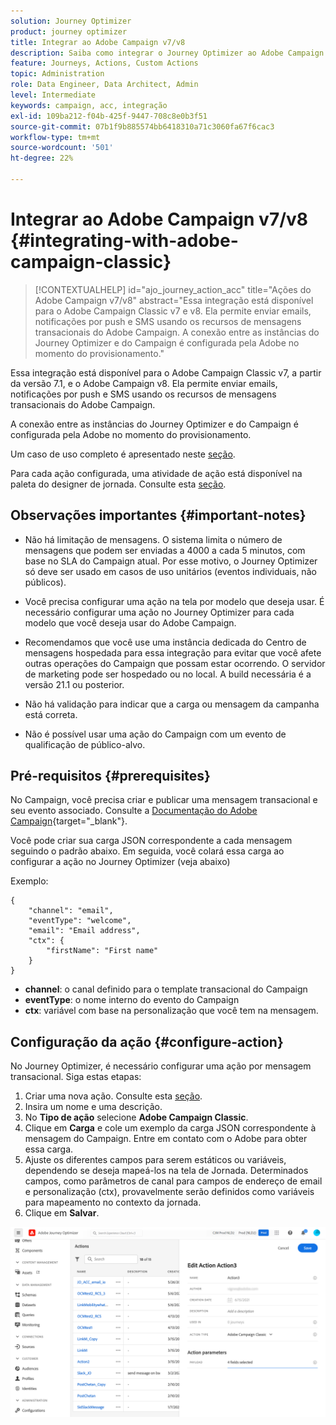 ```yaml
---
solution: Journey Optimizer
product: journey optimizer
title: Integrar ao Adobe Campaign v7/v8
description: Saiba como integrar o Journey Optimizer ao Adobe Campaign v7/v8
feature: Journeys, Actions, Custom Actions
topic: Administration
role: Data Engineer, Data Architect, Admin
level: Intermediate
keywords: campaign, acc, integração
exl-id: 109ba212-f04b-425f-9447-708c8e0b3f51
source-git-commit: 07b1f9b885574bb6418310a71c3060fa67f6cac3
workflow-type: tm+mt
source-wordcount: '501'
ht-degree: 22%

---
```


# Integrar ao Adobe Campaign v7/v8 {#integrating-with-adobe-campaign-classic}

>[!CONTEXTUALHELP]
>id="ajo_journey_action_acc"
>title="Ações do Adobe Campaign v7/v8"
>abstract="Essa integração está disponível para o Adobe Campaign Classic v7 e v8. Ela permite enviar emails, notificações por push e SMS usando os recursos de mensagens transacionais do Adobe Campaign. A conexão entre as instâncias do Journey Optimizer e do Campaign é configurada pela Adobe no momento do provisionamento."

Essa integração está disponível para o Adobe Campaign Classic v7, a partir da versão 7.1, e o Adobe Campaign v8. Ela permite enviar emails, notificações por push e SMS usando os recursos de mensagens transacionais do Adobe Campaign.

A conexão entre as instâncias do Journey Optimizer e do Campaign é configurada pela Adobe no momento do provisionamento.

Um caso de uso completo é apresentado neste [seção](../building-journeys/ajo-ac.md).

Para cada ação configurada, uma atividade de ação está disponível na paleta do designer de jornada. Consulte esta [seção](../building-journeys/using-adobe-campaign-classic.md).

## Observações importantes {#important-notes}

* Não há limitação de mensagens. O sistema limita o número de mensagens que podem ser enviadas a 4000 a cada 5 minutos, com base no SLA do Campaign atual. Por esse motivo, o Journey Optimizer só deve ser usado em casos de uso unitários (eventos individuais, não públicos).

* Você precisa configurar uma ação na tela por modelo que deseja usar. É necessário configurar uma ação no Journey Optimizer para cada modelo que você deseja usar do Adobe Campaign.

* Recomendamos que você use uma instância dedicada do Centro de mensagens hospedada para essa integração para evitar que você afete outras operações do Campaign que possam estar ocorrendo. O servidor de marketing pode ser hospedado ou no local. A build necessária é a versão 21.1 ou posterior.

* Não há validação para indicar que a carga ou mensagem da campanha está correta.

* Não é possível usar uma ação do Campaign com um evento de qualificação de público-alvo.

## Pré-requisitos {#prerequisites}

No Campaign, você precisa criar e publicar uma mensagem transacional e seu evento associado. Consulte a [Documentação do Adobe Campaign](https://experienceleague.adobe.com/docs/campaign-classic/using/transactional-messaging/introduction/about-transactional-messaging.html#transactional-messaging){target="_blank"}.

Você pode criar sua carga JSON correspondente a cada mensagem seguindo o padrão abaixo. Em seguida, você colará essa carga ao configurar a ação no Journey Optimizer (veja abaixo)

Exemplo:

```
{
    "channel": "email",
    "eventType": "welcome",
    "email": "Email address",
    "ctx": {
        "firstName": "First name"
    }
}
```

* **channel**: o canal definido para o template transacional do Campaign
* **eventType**: o nome interno do evento do Campaign
* **ctx**: variável com base na personalização que você tem na mensagem.

## Configuração da ação {#configure-action}

No Journey Optimizer, é necessário configurar uma ação por mensagem transacional. Siga estas etapas:

1. Criar uma nova ação. Consulte esta [seção](../action/action.md).
1. Insira um nome e uma descrição.
1. No **Tipo de ação** selecione **Adobe Campaign Classic**.
1. Clique em **Carga** e cole um exemplo da carga JSON correspondente à mensagem do Campaign. Entre em contato com o Adobe para obter essa carga.
1. Ajuste os diferentes campos para serem estáticos ou variáveis, dependendo se deseja mapeá-los na tela de Jornada. Determinados campos, como parâmetros de canal para campos de endereço de email e personalização (ctx), provavelmente serão definidos como variáveis para mapeamento no contexto da jornada.
1. Clique em **Salvar**.

![](assets/accintegration1.png)